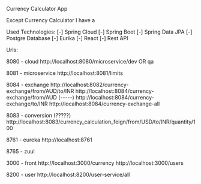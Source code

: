 Currency Calculator App

Except Currency Calculator I have a 

Used Technologies:
[-] Spring Cloud
[-] Spring Boot
[-] Spring Data JPA
[-] Postgre Database
[-] Eurika
[-] React
[-] Rest API

Urls:

8080 - cloud
http://localhost:8080/microservice/dev OR qa

8081 - microservice
http://localhost:8081/limits

8084 - exchange 
http://localhost:8082/currency-exchange/from/AUD/to/INR
http://localhost:8084/currency-exchange/from/AUD (-----)
http://localhost:8084/currency-exchange/to/INR
http://localhost:8084/currency-exchange-all


8083 - conversion (?????)
http://localhost:8083/currency_calculation_feign/from/USD/to/INR/quantity/100

8761 - eureka
http://localhost:8761

8765 - zuul

3000 - front
http://localhost:3000/currency
http://localhost:3000/users

8200 - user 
http://localhost:8200/user-service/all